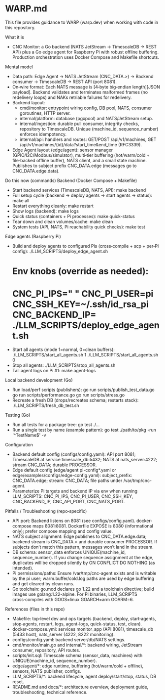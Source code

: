 # WARP.md

This file provides guidance to WARP (warp.dev) when working with code in this repository.

What it is
- CNC Monitor: a Go backend (NATS JetStream → TimescaleDB → REST API) plus a Go edge agent for Raspberry Pi with robust offline buffering. Production orchestration uses Docker Compose and Makefile shortcuts.

Mental model
- Data path: Edge Agent → NATS JetStream (CNC_DATA.>) → Backend consumer → TimescaleDB → REST API (port 8081).
- On‑wire format: Each NATS message is [4‑byte big‑endian length][JSON payload]. Backend validates and terminates malformed frames (no redelivery loops) and NAKs retriable failures for redelivery.
- Backend layout:
  - cmd/monitor: entrypoint wiring config, DB pool, NATS, consumer goroutines, HTTP server.
  - internal/platform: database (pgxpool) and NATS/JetStream setup.
  - internal/ingestion: durable pull consumer, integrity checks, repository to TimescaleDB. Unique (machine_id, sequence_number) enforces idempotency.
  - internal/api: handlers and routes: GET/POST /api/v1/machines, GET /api/v1/machines/{id}/data?start_time&end_time (RFC3339).
- Edge Agent layout (edge/agent): sensor manager (GPIO/I2C/Modbus/simulator), multi‑tier buffering (hot/warm/cold + file‑backed offline buffer), NATS client, and a small state machine. Publishes to subject prefix CNC_DATA.edge (messages go to CNC_DATA.edge.data).

Do this now (commands)
Backend (Docker Compose + Makefile)
- Start backend services (TimescaleDB, NATS, API):
  make backend
- Full setup cycle (backend → deploy agents → start agents → status):
  make all
- Restart everything cleanly:
  make restart
- Show logs (backend):
  make logs
- Quick status (containers + Pi processes):
  make quick-status
- Tear down and clean volumes/cache:
  make clean
- System tests (API, NATS, Pi reachability quick checks):
  make test

Edge agents (Raspberry Pi)
- Build and deploy agents to configured Pis (cross‑compile + scp + per‑Pi config):
  ./LLM_SCRIPTS/deploy_edge_agent.sh
  # Env knobs (override as needed):
  # CNC_PI_IPS="<pi1> <pi2>" CNC_PI_USER=pi CNC_SSH_KEY=~/.ssh/id_rsa_pi CNC_BACKEND_IP=<backend-ip> ./LLM_SCRIPTS/deploy_edge_agent.sh
- Start all agents (mode 1=normal, 0=clean buffers):
  ./LLM_SCRIPTS/start_all_agents.sh 1
  ./LLM_SCRIPTS/start_all_agents.sh 0
- Stop all agents:
  ./LLM_SCRIPTS/stop_all_agents.sh
- Tail agent logs on Pi #1:
  make agent-logs

Local backend development (Go)
- Run load/perf scripts (publishers):
  go run scripts/publish_test_data.go
  go run scripts/performance.go
  go run scripts/stress.go
- Recreate a fresh DB (drops/recreates schema; restarts stack):
  ./LLM_SCRIPTS/fresh_db_test.sh

Testing (Go)
- Run all tests for a package tree:
  go test ./...
- Run a single test by name (example pattern):
  go test ./path/to/pkg -run '^TestName$' -v

Configuration
- Backend default config (configs/config.yaml): API port 8081; TimescaleDB at service timescale_db:5432; NATS at nats_server:4222; stream CNC_DATA; durable PROCESSOR.
- Edge default config (edge/agent pi-config*.yaml or edge/examples/configs/edge-config.yaml): subject_prefix: CNC_DATA.edge; stream: CNC_DATA; file paths under /var/tmp/cnc-agent.
- Parameterize Pi targets and backend IP via env when running LLM_SCRIPTS: CNC_PI_IPS, CNC_PI_USER, CNC_SSH_KEY, CNC_BACKEND_IP, CNC_API_PORT, CNC_NATS_PORT.

Pitfalls / Troubleshooting (repo‑specific)
- API port: Backend listens on 8081 (see configs/config.yaml). docker-compose maps 8081:8081. Dockerfile EXPOSE is 8080 (informational only); prefer compose mapping and config value.
- NATS subject alignment: Edge publishes to CNC_DATA.edge.data; backend stream is CNC_DATA.> and durable consumer PROCESSOR. If subjects don’t match this pattern, messages won’t land in the stream.
- DB schema: sensor_data enforces UNIQUE(machine_id, sequence_number). If you change sequence assignment at the edge, duplicates will be dropped silently by ON CONFLICT DO NOTHING (as intended).
- Pi permissions/paths: Ensure /var/tmp/cnc-agent exists and is writable by the pi user; warm.buffer/cold.log paths are used by edge buffering and get cleared by clean runs.
- Go toolchain: go.mod declares go 1.22 and a toolchain directive; build images use golang:1.22-alpine. For Pi binaries, LLM_SCRIPTS cross‑compiles with GOOS=linux GOARCH=arm GOARM=6.

References (files in this repo)
- Makefile: top‑level dev and ops targets (backend, deploy, start‑agents, stop‑agents, restart, logs, agent-logs, quick-status, test, clean).
- docker-compose.yml: services monitor_app (API 8081), timescale_db (5433 host), nats_server (4222, 8222 monitoring).
- configs/config.yaml: backend server/db/NATS settings.
- cmd/monitor/main.go and internal/*: backend wiring, JetStream consumer, repository, API routes.
- scripts/init.sql: Timescale schema (sensor_data, machines) with UNIQUE(machine_id, sequence_number).
- edge/agent/*: edge runtime, buffering (hot/warm/cold + offline), sensors, NATS publisher, configs.
- LLM_SCRIPTS/*: backend lifecycle, agent deploy/start/stop, status, DB reset.
- README.md and docs/*: architecture overview, deployment guide, troubleshooting, technical reference.

